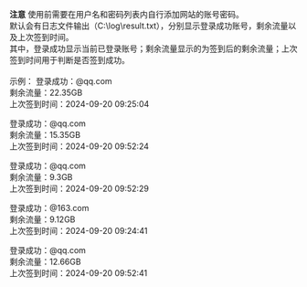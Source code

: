 **注意**
使用前需要在用户名和密码列表内自行添加网站的账号密码。</br>
默认会有日志文件输出（C:\log\result.txt），分别显示登录成功账号，剩余流量以及上次签到时间。</br>
其中，登录成功显示当前已登录账号；剩余流量显示的为签到后的剩余流量；上次签到时间用于判断是否签到成功。</br></br>
示例：
登录成功：@qq.com</br>
剩余流量：22.35GB</br>
上次签到时间：2024-09-20 09:25:04</br>

登录成功：@qq.com</br>
剩余流量：15.35GB</br>
上次签到时间：2024-09-20 09:52:24</br>

登录成功：@qq.com</br>
剩余流量：9.3GB</br>
上次签到时间：2024-09-20 09:52:29</br>

登录成功：@163.com</br>
剩余流量：9.12GB</br>
上次签到时间：2024-09-20 09:24:41</br>

登录成功：@qq.com</br>
剩余流量：12.66GB</br>
上次签到时间：2024-09-20 09:52:41</br>

